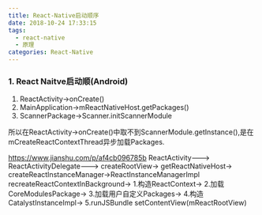 ```yaml
---
title: React-Native启动顺序
date: 2018-10-24 17:33:15
tags: 
  - react-native 
  - 原理
categories: React-Native
---
```


### 1. React Naitve启动顺(Android)
1. ReactActivity->onCreate()
2. MainApplication->mReactNativeHost.getPackages()
3. ScannerPackage->Scanner.initScannerModule
<!-- More -->
所以在ReactActivity->onCreate()中取不到ScannerModule.getInstance(),是在mCreateReactContextThread异步加载Packages.

https://www.jianshu.com/p/af4cb096785b
ReactActivity--->
  ReactActivityDelegate--->
         createRootView->
          getReactNativeHost->
          createReactInstanceManager->ReactInstanceManagerImpl
                  recreateReactContextInBackground->
                     1.构造ReactContext->
                     2.加载CoreModulesPackage->
                     3.加载用户自定义Packages->
                     4.构造CatalystInstanceImpl->
                     5.runJSBundle
          setContentView(mReactRootView)